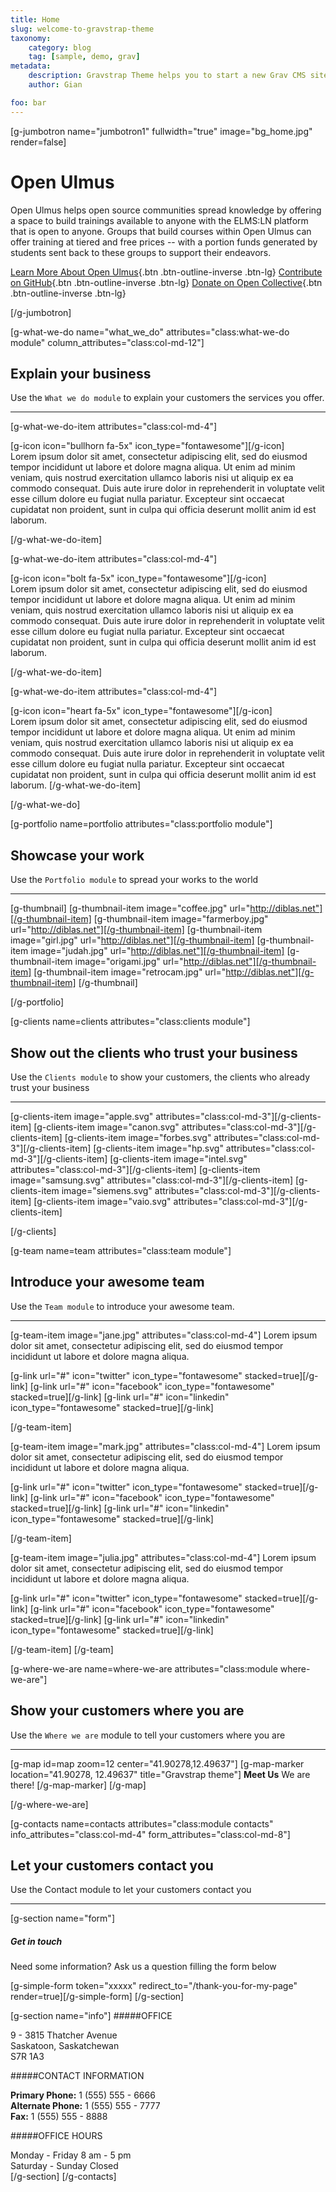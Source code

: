 ```yaml
---
title: Home
slug: welcome-to-gravstrap-theme
taxonomy:
    category: blog
    tag: [sample, demo, grav]
metadata:
    description: Gravstrap Theme helps you to start a new Grav CMS site with Bootstrap support and several ready to use modules. It is also perfect to extend to start a new Bootstrap custom theme, to fit your needs.
    author: Gian

foo: bar
---
```


[g-jumbotron name="jumbotron1" fullwidth="true" image="bg_home.jpg" render=false]
# Open Ulmus

Open Ulmus helps open source communities spread knowledge by offering a space to build trainings available to anyone with the ELMS:LN platform that is open to anyone. Groups that build courses within Open Ulmus can offer training at tiered and free prices -- with a portion funds generated by students sent back to these groups to support their endeavors.

[Learn More About Open Ulmus](https://github.com/elmsln/openulmus.org){.btn .btn-outline-inverse .btn-lg}
[Contribute on GitHub](https://github.com/elmsln/openulmus.org){.btn .btn-outline-inverse .btn-lg}
[Donate on Open Collective](https://opencollective.com/openulmus){.btn .btn-outline-inverse .btn-lg}

[/g-jumbotron]

[g-what-we-do name="what_we_do" attributes="class:what-we-do module" column_attributes="class:col-md-12"]

## Explain your business
Use the `What we do module` to explain your customers the services you offer.
___

[g-what-we-do-item attributes="class:col-md-4"]

<div class="item-icon">
[g-icon icon="bullhorn fa-5x" icon_type="fontawesome"][/g-icon]
</div>
Lorem ipsum dolor sit amet, consectetur adipiscing elit, sed do eiusmod tempor incididunt ut labore et dolore magna aliqua. Ut enim ad minim veniam, quis nostrud exercitation ullamco laboris nisi ut aliquip ex ea commodo consequat. Duis aute irure dolor in reprehenderit in voluptate velit esse cillum dolore eu fugiat nulla pariatur. Excepteur sint occaecat cupidatat non proident, sunt in culpa qui officia deserunt mollit anim id est laborum.

[/g-what-we-do-item]

[g-what-we-do-item attributes="class:col-md-4"]
<div class="item-icon">
[g-icon icon="bolt fa-5x" icon_type="fontawesome"][/g-icon]
</div>
Lorem ipsum dolor sit amet, consectetur adipiscing elit, sed do eiusmod tempor incididunt ut labore et dolore magna aliqua. Ut enim ad minim veniam, quis nostrud exercitation ullamco laboris nisi ut aliquip ex ea commodo consequat. Duis aute irure dolor in reprehenderit in voluptate velit esse cillum dolore eu fugiat nulla pariatur. Excepteur sint occaecat cupidatat non proident, sunt in culpa qui officia deserunt mollit anim id est laborum.

[/g-what-we-do-item]

[g-what-we-do-item attributes="class:col-md-4"]

<div class="item-icon">
[g-icon icon="heart fa-5x" icon_type="fontawesome"][/g-icon]
</div>
Lorem ipsum dolor sit amet, consectetur adipiscing elit, sed do eiusmod tempor incididunt ut labore et dolore magna aliqua. Ut enim ad minim veniam, quis nostrud exercitation ullamco laboris nisi ut aliquip ex ea commodo consequat. Duis aute irure dolor in reprehenderit in voluptate velit esse cillum dolore eu fugiat nulla pariatur. Excepteur sint occaecat cupidatat non proident, sunt in culpa qui officia deserunt mollit anim id est laborum.
[/g-what-we-do-item]

[/g-what-we-do]


[g-portfolio name=portfolio attributes="class:portfolio module"]

## Showcase your work
Use the `Portfolio module` to spread your works to the world

___

[g-thumbnail]
[g-thumbnail-item image="coffee.jpg" url="http://diblas.net"][/g-thumbnail-item]
[g-thumbnail-item image="farmerboy.jpg" url="http://diblas.net"][/g-thumbnail-item]
[g-thumbnail-item image="girl.jpg" url="http://diblas.net"][/g-thumbnail-item]
[g-thumbnail-item image="judah.jpg" url="http://diblas.net"][/g-thumbnail-item]
[g-thumbnail-item image="origami.jpg" url="http://diblas.net"][/g-thumbnail-item]
[g-thumbnail-item image="retrocam.jpg" url="http://diblas.net"][/g-thumbnail-item]
[/g-thumbnail]

[/g-portfolio]


[g-clients name=clients attributes="class:clients module"]

## Show out the clients who trust your business
Use the `Clients module` to show your customers, the clients who already trust your business

___

[g-clients-item image="apple.svg" attributes="class:col-md-3"][/g-clients-item]
[g-clients-item image="canon.svg" attributes="class:col-md-3"][/g-clients-item]
[g-clients-item image="forbes.svg" attributes="class:col-md-3"][/g-clients-item]
[g-clients-item image="hp.svg" attributes="class:col-md-3"][/g-clients-item]
[g-clients-item image="intel.svg" attributes="class:col-md-3"][/g-clients-item]
[g-clients-item image="samsung.svg" attributes="class:col-md-3"][/g-clients-item]
[g-clients-item image="siemens.svg" attributes="class:col-md-3"][/g-clients-item]
[g-clients-item image="vaio.svg" attributes="class:col-md-3"][/g-clients-item]

[/g-clients]

[g-team name=team attributes="class:team module"]

## Introduce your awesome team
Use the `Team module` to introduce your awesome team.

___

[g-team-item image="jane.jpg" attributes="class:col-md-4"]
Lorem ipsum dolor sit amet, consectetur adipiscing elit, sed do eiusmod tempor incididunt ut labore et dolore magna aliqua.
<div class="item-social">
[g-link url="#" icon="twitter" icon_type="fontawesome" stacked=true][/g-link]
[g-link url="#" icon="facebook" icon_type="fontawesome" stacked=true][/g-link]
[g-link url="#" icon="linkedin" icon_type="fontawesome" stacked=true][/g-link]
</div>

[/g-team-item]

[g-team-item image="mark.jpg" attributes="class:col-md-4"]
Lorem ipsum dolor sit amet, consectetur adipiscing elit, sed do eiusmod tempor incididunt ut labore et dolore magna aliqua.
<div class="item-social">
[g-link url="#" icon="twitter" icon_type="fontawesome" stacked=true][/g-link]
[g-link url="#" icon="facebook" icon_type="fontawesome" stacked=true][/g-link]
[g-link url="#" icon="linkedin" icon_type="fontawesome" stacked=true][/g-link]
</div>

[/g-team-item]

[g-team-item image="julia.jpg" attributes="class:col-md-4"]
Lorem ipsum dolor sit amet, consectetur adipiscing elit, sed do eiusmod tempor incididunt ut labore et dolore magna aliqua.
<div class="item-social">
[g-link url="#" icon="twitter" icon_type="fontawesome" stacked=true][/g-link]
[g-link url="#" icon="facebook" icon_type="fontawesome" stacked=true][/g-link]
[g-link url="#" icon="linkedin" icon_type="fontawesome" stacked=true][/g-link]
</div>

[/g-team-item]
[/g-team]

[g-where-we-are name=where-we-are attributes="class:module where-we-are"]

## Show your customers where you are
Use the `Where we are` module to tell your customers where you are

___

[g-map id=map zoom=12 center="41.90278,12.49637"]
[g-map-marker location="41.90278, 12.49637" title="Gravstrap theme"]
**Meet Us**
We are there!
[/g-map-marker]
[/g-map]

[/g-where-we-are]

[g-contacts name=contacts attributes="class:module contacts" info_attributes="class:col-md-4" form_attributes="class:col-md-8"]

## Let your customers contact you
Use the Contact module to let your customers contact you

___

[g-section name="form"]
##### Get in touch
Need some information? Ask us a question filling the form below

[g-simple-form token="xxxxx" redirect_to="/thank-you-for-my-page" render=true][/g-simple-form]
[/g-section]

[g-section name="info"]
#####OFFICE

9 - 3815 Thatcher Avenue  
Saskatoon, Saskatchewan  
S7R 1A3

#####CONTACT INFORMATION

**Primary Phone:** 1 (555) 555 - 6666  
**Alternate Phone:** 1 (555) 555 - 7777  
**Fax:** 1 (555) 555 - 8888


#####OFFICE HOURS

Monday - Friday 8 am - 5 pm  
Saturday - Sunday Closed  
[/g-section]
[/g-contacts]
